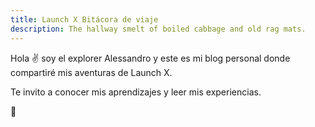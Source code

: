```yaml
---
title: Launch X Bitácora de viaje
description: The hallway smelt of boiled cabbage and old rag mats.
---
```


Hola ✌️  soy el explorer Alessandro y este es mi blog personal donde compartiré mis aventuras de Launch X.

Te invito a conocer mis aprendizajes y leer mis experiencias.

🚀
